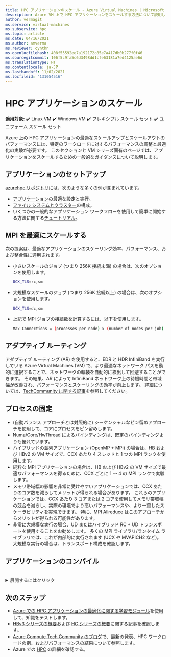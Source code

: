 ```yaml
---
title: HPC アプリケーションのスケール - Azure Virtual Machines | Microsoft Docs
description: Azure VM 上で HPC アプリケーションをスケールする方法について説明します。
author: vermagit
ms.service: virtual-machines
ms.subservice: hpc
ms.topic: article
ms.date: 04/16/2021
ms.author: amverma
ms.reviewer: cynthn
ms.openlocfilehash: 408f55592ee7a192172c85e7a417db0b277f0f46
ms.sourcegitcommit: 106f5c9fa5c6d3498dd1cfe63181a7ed4125ae6d
ms.translationtype: HT
ms.contentlocale: ja-JP
ms.lasthandoff: 11/02/2021
ms.locfileid: "131054516"
---
```

# <a name="scaling-hpc-applications"></a>HPC アプリケーションのスケール

**適用対象:** :heavy_check_mark: Linux VM :heavy_check_mark: Windows VM :heavy_check_mark: フレキシブル スケール セット :heavy_check_mark: ユニフォーム スケール セット

Azure 上の HPC アプリケーションの最適なスケールアップとスケールアウトのパフォーマンスには、特定のワークロードに対するパフォーマンスの調整と最適化の実験が必要です。 このセクションと VM シリーズ固有のページでは、アプリケーションをスケールするための一般的なガイダンスについて説明します。

## <a name="application-setup"></a>アプリケーションのセットアップ
[azurehpc リポジトリ](https://github.com/Azure/azurehpc)には、次のような多くの例が含まれています。
- [アプリケーション](https://github.com/Azure/azurehpc/tree/master/apps)の最適な設定と実行。
- [ファイル システムとクラスター](https://github.com/Azure/azurehpc/tree/master/examples)の構成。
- いくつかの一般的なアプリケーション ワークフローを使用して簡単に開始する方法に関する[チュートリアル](https://github.com/Azure/azurehpc/tree/master/tutorials)。

## <a name="optimally-scaling-mpi"></a>MPI を最適にスケールする 

次の提案は、最適なアプリケーションのスケーリング効率、パフォーマンス、および整合性に適用されます。

- 小さいスケールのジョブ (つまり 256K 接続未満) の場合は、次のオプションを使用します。
   ```bash
   UCX_TLS=rc,sm
   ```

- 大規模なスケールのジョブ (つまり 256K 接続以上) の場合は、次のオプションを使用します。
   ```bash
   UCX_TLS=dc,sm
   ```

- 上記で MPI ジョブの接続数を計算するには、以下を使用します。
   ```bash
   Max Connections = (processes per node) x (number of nodes per job) x (number of nodes per job) 
   ```

## <a name="adaptive-routing"></a>アダプティブ ルーティング
アダプティブ ルーティング (AR) を使用すると、EDR と HDR InfiniBand を実行している Azure Virtual Machines (VM) で、より最適なネットワーク パスを動的に選択することで、ネットワークの輻輳を自動的に検出して回避することができます。 その結果、AR によって InfiniBand ネットワーク上の待機時間と帯域幅が改善され、パフォーマンスとスケーリングの効率が向上します。 詳細については、[TechCommunity に関する記事](https://techcommunity.microsoft.com/t5/azure-compute/adaptive-routing-on-azure-hpc/ba-p/1205217)を参照してください。

## <a name="process-pinning"></a>プロセスの固定

- (自動バランス アプローチとは対照的に) シーケンシャルなピン留めアプローチを使用して、コアにプロセスをピン留めします。 
- Numa/Core/HwThread によるバインディングは、既定のバインディングよりも優れています。
- ハイブリッドの並列アプリケーション (OpenMP + MPI) の場合は、HB および HBv2 の VM サイズで、CCX あたり 4 スレッドと 1 つの MPI ランクを使用します。
- 純粋な MPI アプリケーションの場合は、HB および HBv2 の VM サイズで最適なパフォーマンスを得るために、CCX ごとに 1 ～ 4 の MPI ランクで実験します。
- メモリ帯域幅の影響を非常に受けやすいアプリケーションでは、CCX あたりのコア数を減らしてメリットが得られる場合があります。 これらのアプリケーションでは、CCX あたり 3 コアまたは 2 コアを使用してメモリ帯域幅の競合を減らし、実際の環境でより高いパフォーマンスや、より一貫したスケーラビリティを実現できます。 特に、MPI Allreduce はこのアプローチからメリットが得られる可能性があります。
- 非常に大規模な実行の場合、UD またはハイブリッド RC + UD トランスポートを使用することをお勧めします。 多くの MPI ライブラリ/ランタイム ライブラリでは、これが内部的に実行されます (UCX や MVAPICH2 など)。 大規模な実行の場合は、トランスポート構成を確認します。

## <a name="compiling-applications"></a>アプリケーションのコンパイル
<br>
<details>
<summary>展開するにはクリック</summary>

必須ではありませんが、適切な最適化フラグを使用してアプリケーションをコンパイルすると、HB および HC シリーズの VM で最高のスケールアップ パフォーマンスを達成できます。

### <a name="amd-optimizing-cc-compiler"></a>AMD Optimizing C/C++ Compiler

AMD Optimizing C/C++ Compiler (AOCC) コンパイラ システムは、グローバルな最適化、ベクトル化、プロシージャ間の分析、ループ変換、コード生成を含む高度な最適化、マルチスレッド、およびプロセッサのサポートを提供しています。 AOCC コンパイラ バイナリは、GNU C ライブラリ (glibc) バージョン 2.17 以降がインストールされた Linux システムに適しています。 コンパイラ スイートは、C/C++ コンパイラ (clang)、Fortran コンパイラ (FLANG)、および Clang への Fortran フロント エンド (Dragon Egg) で構成されています。

### <a name="clang"></a>Clang

Clang は、前処理、解析、最適化、コード生成、アセンブリ、およびリンクを処理する C、C++、および Objective-C のコンパイラです。 Clang は、AMD の Zen ベースの x86 アーキテクチャに最適なコード生成と調整を行うことができる `-march=znver1` フラグをサポートしています。

### <a name="flang"></a>FLANG

FLANG コンパイラは、AOCC スイートに最近追加された (2018 年 4 月に追加された) ものであり、現在は開発者がダウンロードしてテストするためのプレリリース段階です。 AMD では Fortran 2008 に基づいて GitHub バージョンの FLANG (https://github.com/flang-compiler/flang)) が拡張されます。 FLANG コンパイラは、すべての Clang コンパイラ オプションとその他の FLANG 固有のコンパイラ オプションをサポートしています。

### <a name="dragonegg"></a>DragonEgg

DragonEgg は GCC のオプティマイザーとコード ジェネレーターを LLVM プロジェクトのものと置き換える gcc プラグインです。 AOCC に付属する DragonEgg は gcc-4.8.x で動作し、x86-32 および x86-64 ターゲット向けにテストされており、さまざまな Linux プラットフォームで正常に使用されています。

GFortran は、GCC GIMPLE 中間表現 (IR) を生成する前処理、解析、およびセマンティック分析を担当する Fortran プログラムの実際のフロントエンドです。 DragonEgg は、GFortran コンパイル フローにプラグインする GNU プラグインです。 これには GNU プラグイン API が実装されています。 このプラグイン アーキテクチャでは、DragonEgg がコンパイラ ドライバーになり、コンパイルのさまざまな段階が推進されます。  ダウンロードとインストールの手順を実行した後は、次を使用して Dragon Egg を呼び出すことができます。 

```bash
$ gfortran [gFortran flags] 
   -fplugin=/path/AOCC-1.2-Compiler/AOCC-1.2-     
   FortranPlugin/dragonegg.so [plugin optimization flags]     
   -c xyz.f90 $ clang -O3 -lgfortran -o xyz xyz.o $./xyz
```
   
### <a name="pgi-compiler"></a>PGI コンパイラ
PGI Community Edition 17 は、AMD EPYC と連携して動作することが確認されています。 PGI コンパイル バージョンの STREAM は、プラットフォームの全メモリ帯域幅を提供します。 新しい Community Edition 18.10 (2018 年 11 月) も同様に機能するはずです。 以下は Intel コンパイラで最適にコンパイルすることができるサンプル CLI です。

```bash
pgcc $(OPTIMIZATIONS_PGI) $(STACK) -DSTREAM_ARRAY_SIZE=800000000 stream.c -o stream.pgi
```

### <a name="intel-compiler"></a>Intel コンパイラ
Intel Compiler 18 は、AMD EPYC で動作することが確認されています。 以下は Intel コンパイラで最適にコンパイルすることができるサンプル CLI です。

```bash
icc -o stream.intel stream.c -DSTATIC -DSTREAM_ARRAY_SIZE=800000000 -mcmodel=large -shared-intel -Ofast –qopenmp
```

### <a name="gcc-compiler"></a>GCC コンパイラ 
HPC の場合、AMD は GCC コンパイラ 7.3 以降を推奨します。 RHEL/CentOS 7.4 に含まれる 4.8.5 などの古いバージョンは推奨されません。 GCC 7.3 以降では、HPL、HPCG、および DGEMM テストで非常に高いパフォーマンスを達成できます。

```bash
gcc $(OPTIMIZATIONS) $(OMP) $(STACK) $(STREAM_PARAMETERS) stream.c -o stream.gcc
```
</details>

## <a name="next-steps"></a>次のステップ

- [Azure での HPC アプリケーションの最適化に関する学習モジュール](/learn/modules/optimize-tightly-coupled-hpc-apps/)を使用して、知識をテストします。
- [HBv3 シリーズの概要](hbv3-series-overview.md)および [HC シリーズの概要](hc-series-overview.md)に関する記事を確認します。
- [Azure Compute Tech Community のブログ](https://techcommunity.microsoft.com/t5/azure-compute/bg-p/AzureCompute)で、最新の発表、HPC ワークロードの例、およびパフォーマンスの結果について参照します。
- Azure での [HPC](/azure/architecture/topics/high-performance-computing/) の詳細を確認する。